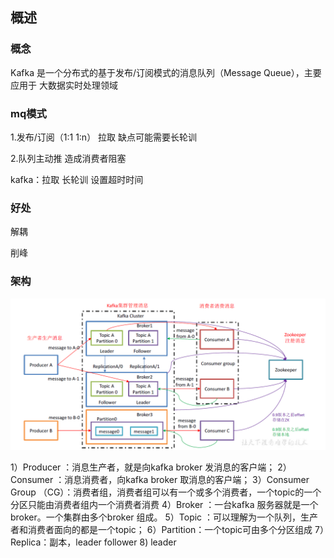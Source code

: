 

## 概述

### 概念

Kafka 是一个分布式的基于发布/订阅模式的消息队列（Message Queue），主要应用于 大数据实时处理领域





### mq模式

1.发布/订阅（1:1 1:n） 拉取 缺点可能需要长轮训



2.队列主动推 造成消费者阻塞







kafka：拉取 长轮训 设置超时时间



### 好处

解耦

削峰





### 架构



![](https://raw.githubusercontent.com/imattdu/img/main/img/202111170123975.png)

   









1）Producer ：消息生产者，就是向kafka broker 发消息的客户端；
2）Consumer ：消息消费者，向kafka broker 取消息的客户端；
3）Consumer Group （CG）：消费者组，消费者组可以有一个或多个消费者，一个topic的一个分区只能由消费者组内一个消费者消费
4）Broker ：一台kafka 服务器就是一个broker。一个集群由多个broker 组成。
5）Topic ：可以理解为一个队列，生产者和消费者面向的都是一个topic；
6）Partition：一个topic可由多个分区组成
7）Replica：副本，leader follower
8) leader 




